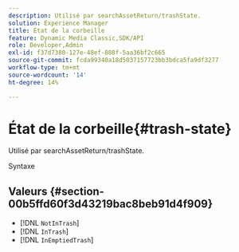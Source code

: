 ```yaml
---
description: Utilisé par searchAssetReturn/trashState.
solution: Experience Manager
title: État de la corbeille
feature: Dynamic Media Classic,SDK/API
role: Developer,Admin
exl-id: f37d7380-127e-48ef-808f-5aa36bf2c665
source-git-commit: fcda99340a18d5037157723bb3bdca5fa9df3277
workflow-type: tm+mt
source-wordcount: '14'
ht-degree: 14%

---
```


# État de la corbeille{#trash-state}

Utilisé par searchAssetReturn/trashState.

Syntaxe

## Valeurs {#section-00b5ffd60f3d43219bac8beb91d4f909}

* [!DNL `NotInTrash`]
* [!DNL `InTrash`]
* [!DNL `InEmptiedTrash`]

